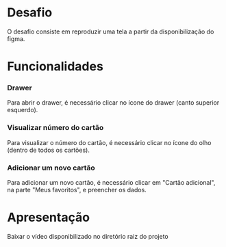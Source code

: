 # Desafio
O desafio consiste em reproduzir uma tela a partir da disponibilização do figma.

# Funcionalidades

### Drawer
Para abrir o drawer, é necessário clicar no ícone do drawer (canto superior esquerdo).

### Visualizar número do cartão
Para visualizar o número do cartão, é necessário clicar no ícone do olho (dentro de todos os cartões).

### Adicionar um novo cartão
Para adicionar um novo cartão, é necessário clicar em "Cartão adicional", na parte "Meus favoritos", e preencher os dados.

# Apresentação

Baixar o vídeo disponibilizado no diretório raiz do projeto

